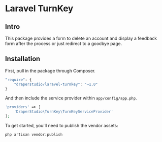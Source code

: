 # Laravel TurnKey

## Intro

This package provides a form to delete an account and display a feedback form after the process or just redirect to a goodbye page.

## Installation

First, pull in the package through Composer.

```js
"require": {
    "draperstudio/laravel-turnkey": "~1.0"
}
```

And then include the service provider within `app/config/app.php`.

```php
'providers' => [
    'DraperStudio\TurnKey\TurnKeyServiceProvider'
];
```

To get started, you'll need to publish the vendor assets:

```bash
php artisan vendor:publish
```

